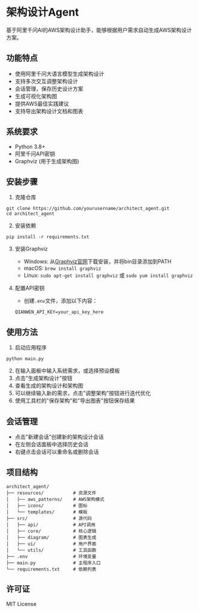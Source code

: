 # 架构设计Agent

基于阿里千问AI的AWS架构设计助手，能够根据用户需求自动生成AWS架构设计方案。

## 功能特点

- 使用阿里千问大语言模型生成架构设计
- 支持多次交互调整架构设计
- 会话管理，保存历史设计方案
- 生成可视化架构图
- 提供AWS最佳实践建议
- 支持导出架构设计文档和图表

## 系统要求

- Python 3.8+
- 阿里千问API密钥
- Graphviz (用于生成架构图)

## 安装步骤

1. 克隆仓库
```
git clone https://github.com/yourusername/architect_agent.git
cd architect_agent
```

2. 安装依赖
```
pip install -r requirements.txt
```

3. 安装Graphviz
   - Windows: 从[Graphviz官网](https://graphviz.org/download/)下载安装，并将bin目录添加到PATH
   - macOS: `brew install graphviz`
   - Linux: `sudo apt-get install graphviz` 或 `sudo yum install graphviz`

4. 配置API密钥
   - 创建`.env`文件，添加以下内容：
   ```
   QIANWEN_API_KEY=your_api_key_here
   ```

## 使用方法

1. 启动应用程序
```
python main.py
```

2. 在输入面板中输入系统需求，或选择预设模板
3. 点击"生成架构设计"按钮
4. 查看生成的架构设计和架构图
5. 可以继续输入新的需求，点击"调整架构"按钮进行迭代优化
6. 使用工具栏的"保存架构"和"导出图表"按钮保存结果

## 会话管理

- 点击"新建会话"创建新的架构设计会话
- 在左侧会话面板中选择历史会话
- 右键点击会话可以重命名或删除会话

## 项目结构

```
architect_agent/
├── resources/           # 资源文件
│   ├── aws_patterns/    # AWS架构模式
│   ├── icons/           # 图标
│   └── templates/       # 模板
├── src/                 # 源代码
│   ├── api/             # API调用
│   ├── core/            # 核心逻辑
│   ├── diagram/         # 图表生成
│   ├── ui/              # 用户界面
│   └── utils/           # 工具函数
├── .env                 # 环境变量
├── main.py              # 主程序入口
└── requirements.txt     # 依赖列表
```

## 许可证

MIT License